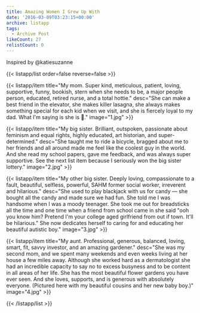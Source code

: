 ```yaml
---
title: Amazing Women I Grew Up With
date: '2016-03-09T03:23:15+00:00'
archive: listapp
tags: 
  - Archive Post
likeCount: 27
relistCount: 0
---
```


Inspired by @katiesuzanne

<!--more-->

{{< listapp/list order=false reverse=false >}}

   {{< listapp/item title="My mom. Super kind, meticulous, patient, loving, supportive, funny, bookish, stern when she needs to be, a major people person, educated, retired nurse, and a total hottie."
      desc="She can make a best friend in the elevator, she makes killer lasagna, she always makes something special for each kid when we visit, and she is fiercely loyal to my dad. What I'm saying is she is 💯."
      image="1.jpg" >}}

   {{< listapp/item title="My big sister. Brilliant, outspoken, passionate about feminism and equal rights, highly educated, art historian, and super-determined."
      desc="She taught me to ride a bicycle, bragged about me to her friends and all around made me feel like the coolest guy in the world. And she read my school papers, gave me feedback, and was always super supportive. See the next list item because I seriously won the big sister lottery."
      image="2.jpg" >}}

   {{< listapp/item title="My other big sister. Deeply loving, compassionate to a fault, beautiful, selfless, powerful, SAHM former social worker, irreverent and hilarious."
      desc="She used to play blackjack with us for candy — she bought all the candy and made sure we had fun. She told me I was handsome when I was a moody teenager. She took me out for breadsticks all the time and one time when a friend from school came in she said \"ooh you know him? Pretend I'm your college aged girlfriend from out if town. It'll be hilarious.\" She now dedicates herself to caring for and educating her beautiful autistic boy."
      image="3.jpg" >}}

   {{< listapp/item title="My aunt. Professional, generous, balanced, loving, smart, fit, savvy investor, and an amazing gardener."
      desc="She was my second mom, and we spent many weekends and even weeks living at her house a few miles away. Although she worked hard as a dermatologist she had an incredible capacity to say no to excess busyness and to be content in all areas of her life. She has the most beautiful flower gardens you have ever seen. And she loves, supports, and is generous with absolutely everyone. (Pictured here with my beautiful cousins and her new baby boy.)"
      image="4.jpg" >}}

{{< /listapp/list >}}

